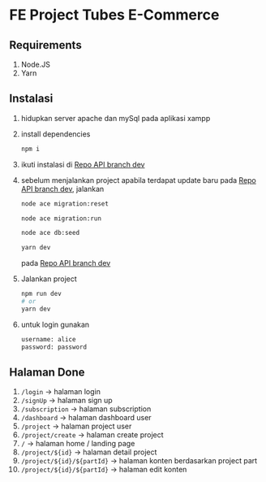# FE Project Tubes E-Commerce

## Requirements

1. Node.JS
2. Yarn

## Instalasi

1. hidupkan server apache dan mySql pada aplikasi xampp
2. install dependencies

   ```bash
   npm i
   ```

3. ikuti instalasi di [Repo API branch dev](https://github.com/snaztoz/e-commerce-api/tree/dev)
4. sebelum menjalankan project apabila terdapat update baru pada [Repo API branch dev](https://github.com/snaztoz/e-commerce-api/tree/dev), jalankan

   ```bash
   node ace migration:reset

   node ace migration:run

   node ace db:seed

   yarn dev
   ```

   pada [Repo API branch dev](https://github.com/snaztoz/e-commerce-api/tree/dev)

5. Jalankan project
   ```bash
   npm run dev
   # or
   yarn dev
   ```
6. untuk login gunakan
   ```bash
   username: alice
   password: password
   ```

## Halaman Done

1. `/login` -> halaman login
2. `/signUp` -> halaman sign up
3. `/subscription` -> halaman subscription
4. `/dashboard` -> halaman dashboard user
5. `/project` -> halaman project user
6. `/project/create` -> halaman create project
7. `/` -> halaman home / landing page
8. `/project/${id}` -> halaman detail project
9. `/project/${id}/${partId}` -> halaman konten berdasarkan project part
10. `/project/${id}/${partId}` -> halaman edit konten
